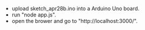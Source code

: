 - upload sketch_apr28b.ino into a Arduino Uno board.
- run "node app.js".
- open the brower and go to "http://localhost:3000/".
